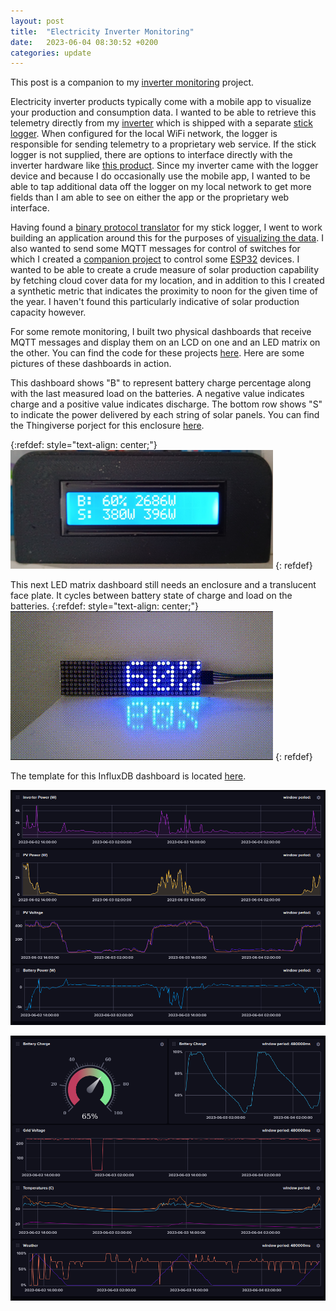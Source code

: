 ```yaml
---
layout: post
title:  "Electricity Inverter Monitoring"
date:   2023-06-04 08:30:52 +0200
categories: update
---
```

This post is a companion to my [inverter monitoring][inverter-monitor-url] project.

Electricity inverter products typically come with a mobile app to visualize your production and consumption data. I wanted to be able to retrieve this telemetry directly from my [inverter](https://www.deyeinverter.com/) which is shipped with a separate [stick logger](https://www.deyeinverter.com/product/accessory-monitoring-1/stick-logger.html). When configured for the local WiFi network, the logger is responsible for sending telemetry to a proprietary web service. If the stick logger is not supplied, there are options to interface directly with the inverter hardware like [this product](https://solar-assistant.io/explore/deye#hero). Since my inverter came with the logger device and because I do occasionally use the mobile app, I wanted to be able to tap additional data off the logger on my local network to get more fields than I am able to see on either the app or the proprietary web interface.

Having found a [binary protocol translator][deye-project-url] for my stick logger, I went to work building an application around this for the purposes of [visualizing the data][influxdata-url]. I also wanted to send some MQTT messages for control of switches for which I created a [companion project][switch-app-url] to control some [ESP32][esp-url] devices. I wanted to be able to create a crude measure of solar production capability by fetching cloud cover data for my location, and in addition to this I created a synthetic metric that indicates the proximity to noon for the given time of the year. I haven't found this particularly indicative of solar production capacity however.

For some remote monitoring, I built two physical dashboards that receive MQTT messages and display them on an LCD on one and an LED matrix on the other. You can find the code for these projects [here][esp-apps-url]. Here are some pictures of these dashboards in action.

This dashboard shows "B" to represent battery charge percentage along with the last measured load on the batteries. A negative value indicates charge and a positive value indicates discharge. The bottom row shows "S" to indicate the power delivered by each string of solar panels. You can find the Thingiverse porject for this enclosure [here](https://www.thingiverse.com/thing:6068919).

{:refdef: style="text-align: center;"}
![LCD dashboard](/assets/blog/inverter/lcd_dashboard.png)
{: refdef}

This next LED matrix dashboard still needs an enclosure and a translucent face plate. It cycles between battery state of charge and load on the batteries.
{:refdef: style="text-align: center;"}
![LED dashboard](/assets/blog/inverter/led_dashboard.gif)
{: refdef}

The template for this InfluxDB dashboard is located [here](/assets/blog/inverter/influxdb_dashboard_sample.json).

![Dashboard Left](/assets/blog/inverter/inverter_dashboard_a.png)

![Dashboard Right](/assets/blog/inverter/inverter_dashboard_b.png)

[inverter-monitor-url]: https://github.com/tailucas/inverter-monitor
[deye-project-url]: https://github.com/jlopez77/DeyeInverter
[influxdata-url]: https://www.influxdata.com/
[switch-app-url]: https://github.com/tailucas/switch-app
[esp-url]: https://www.espressif.com/en/products/socs/esp32
[esp-apps-url]: https://github.com/tailucas/arduino-mqtt-dashboard
